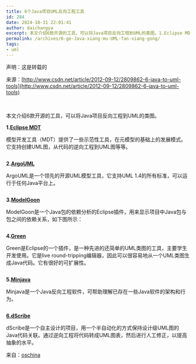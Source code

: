 ```yaml
---
title: 6个Java项目UML反向工程工具
id: 284
date: 2024-10-31 22:01:41
author: daichangya
excerpt: 本文介绍6款开源的工具，可以将Java项目反向工程到UML的类图。1.Eclipse MDT模型开发工具（MDT）提供了一些示范性工具，在元模型的基础上的发展模式。它支持创建UML图，从代码的逆
permalink: /archives/6-ge-Java-xiang-mu-UML-fan-xiang-gong/
tags:
- uml
---
```




声明：这是转载的


来源：[http://www.csdn.net/article/2012-09-12/2809862-6-java-to-uml-tools](http://www.csdn.net/article/2012-09-12/2809862-6-java-to-uml-tools)


<br>






本文介绍6款开源的工具，可以将Java项目反向工程到UML的类图。


**1.**[**Eclipse MDT**](http://www.eclipse.org/modeling/mdt/)


模型开发工具（MDT）提供了一些示范性工具，在元模型的基础上的发展模式。它支持创建UML图，从代码的逆向工程到UML图等等。


<img src="http://articles.csdn.net/uploads/allimg/120912/1F40R0c-0.png" alt="" style="border:0px none; vertical-align:middle; padding:0px; margin:0px; max-width:600px">


**2.**[**ArgoUML**](http://argouml.tigris.org/)


ArgoUML是一个领先的开源UML模型工具，它支持UML 1.4的所有标准，可以运行于任何Java平台上。


<img src="http://articles.csdn.net/uploads/allimg/120912/1F40V5a-1.png" alt="" style="border:0px none; vertical-align:middle; padding:0px; margin:0px; max-width:600px">


**3.**[**ModelGoon**](http://www.modelgoon.org/)


ModelGoon是一个Java包的依赖分析的Eclipse插件，用来显示项目中Java包与包之间的依赖关系，如下图所示：


<img src="http://articles.csdn.net/uploads/allimg/120912/1F40V157-2.png" alt="" style="border:0px none; vertical-align:middle; padding:0px; margin:0px; max-width:600px">


**4.**[**Green**](http://green.sourceforge.net/)


Green是Eclipse的一个插件，是一种先进的还简单的UML类图的工具，主要学生开发使用。它是live round-tripping编辑器，因此可以很容易地从一个UML类图生成Java代码。它有很好的可扩展性。


<img src="http://articles.csdn.net/uploads/allimg/120912/1F40R235-3.jpg" alt="" style="border:0px none; vertical-align:middle; padding:0px; margin:0px; max-width:600px">


**5.**[**Minjava**](http://code.google.com/p/minjava)


Minjava是一个Java反向工程软件，可帮助理解已存在一些Java软件的架构和行为。


<img src="http://articles.csdn.net/uploads/allimg/120912/1F40Q0W-4.png" alt="" style="border:0px none; vertical-align:middle; padding:0px; margin:0px; max-width:600px">


[**6.dScribe**](http://code.google.com/p/dscribe/)


dScribe是一个自主设计的项目，用一个半自动化的方式保持设计级UML图的Java代码关联。通过逆向工程将代码转成UML图表，然后进行人工修正，以提高抽象的水平。


来自：[oschina](http://www.findbestopensource.com/tagged/reverse-engineering?fq=uml)
